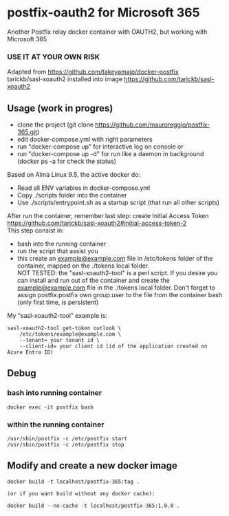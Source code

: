 # postfix-oauth2 for Microsoft 365 
Another Postfix relay docker container with OAUTH2, but working with Microsoft 365

### USE IT AT YOUR OWN RISK

Adapted from https://github.com/takeyamajp/docker-postfix <br />
tarickb/sasl-xoauth2 installed into image https://github.com/tarickb/sasl-xoauth2 <br />

## Usage (work in progres) <br />
- clone the project (git clone https://github.com/mauroreggio/postfix-365.git) <br />
- edit docker-compose.yml with right parameters <br />
- run "docker-compose up" for interactive log on console or <br />
- run "docker-compose up -d" for run like a daemon in background (docker ps -a for check the status) <br />

Based on Alma Linux 9.5, the active docker do:
- Read all ENV variables in docker-compose.yml <br />
- Copy ./scripts folder into the container <br />
- Use ./scripts/entrypoint.sh as a startup script (that run all other scripts)

After run the container, remember last step: create Initial Access Token <br />
https://github.com/tarickb/sasl-xoauth2#initial-access-token-2 <br />
This step consist in: <br />
- bash into the running container
- run the script that assist you
- this create an example@example.com file in /etc/tokens folder of the container, mapped on the ./tokens local folder. <br />
NOT TESTED: the "sasl-xoauth2-tool" is a perl script. If you desire you can install and run out of the container and create the example@example.com file in the ./tokens local folder. Don't forget to assign postfix:postfix own group:user to the file from the container bash (only first time, is persistent) <br />

My "sasl-xoauth2-tool" example is:

```
sasl-xoauth2-tool get-token outlook \
    /etc/tokens/example@example.com \
    --tenant= your tenant id \
    --client-id= your client id (id of the application created on Azure Entra ID)
```

## Debug <br />
### bash into running container
```
docker exec -it postfix bash
```

### within the running container
```
/usr/sbin/postfix -c /etc/postfix start
/usr/sbin/postfix -c /etc/postfix stop
```

## Modify and create a new docker image <br />
```
docker build -t localhost/postfix-365:tag .

(or if you want build without any docker cache):

docker build --no-cache -t localhost/postfix-365:1.0.0 .
```
<br />
<br />




